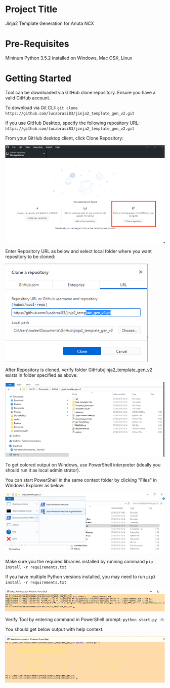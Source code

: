 # Project Title
Jinja2 Template Generation for Anuta NCX

# Pre-Requisites

Mininum Python 3.5.2 installed on Windows, Mac OSX, Linux

# Getting Started
Tool can be downloaded via GitHub clone repository. Ensure you have a valid GitHub account.

To download via Git CLI: ```git clone https://github.com/lucabrasi83/jinja2_template_gen_v2.git```


If you use GitHub Desktop, specify the following repository URL: ```https://github.com/lucabrasi83/jinja2_template_gen_v2.git```


From your GitHub desktop client, click Clone Repository:

![Alt text](https://raw.githubusercontent.com/lucabrasi83/jinja2_template_gen_v2/master/doc_screenshots/github_gui_clone_repo.png)


Enter Repository URL as below and select local folder where you want repository to be cloned:

![Alt text](https://raw.githubusercontent.com/lucabrasi83/jinja2_template_gen_v2/master/doc_screenshots/github_gui_clone.png)


After Repository is cloned, verify folder GitHub/jinja2_template_gen_v2 exists in folder specified as above:

![Alt text](https://raw.githubusercontent.com/lucabrasi83/jinja2_template_gen_v2/master/doc_screenshots/windows_github_folder.png)


To get colored output on Windows, use PowerShell interpreter (ideally you should run it as local administrator).

You can start PowerShell in the same context folder by clicking "Files" in Windows Explorer as below:

![Alt text](https://raw.githubusercontent.com/lucabrasi83/jinja2_template_gen_v2/master/doc_screenshots/openpowershell.png)


Make sure you the required libraries installed by running command ```pip install -r requirements.txt```

If you have multiple Python versions installed, you may need to run ```pip3 install -r requirements.txt```

![Alt text](https://raw.githubusercontent.com/lucabrasi83/jinja2_template_gen_v2/master/doc_screenshots/pip_install_requirements.png)


Verify Tool by entering command in PowerShell prompt: ```python start.py -h```

You should get below output with help context:

![Alt text](https://raw.githubusercontent.com/lucabrasi83/jinja2_template_gen_v2/master/doc_screenshots/start_py_help.png)

